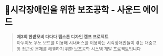 # 📌시각장애인을 위한 보조공학 - 사운드 에이드
> **제3회 한밭모비 다다다 캡스톤 디자인 캠프 프로젝트**  
> 아두이노 우노 보드를 이용해 시내버스를 이용하는 시각장애인들이 겪는 대중교통 접근성 문제를 해결하기 위한 보조공학 시스템 개발 프로젝트입니다
